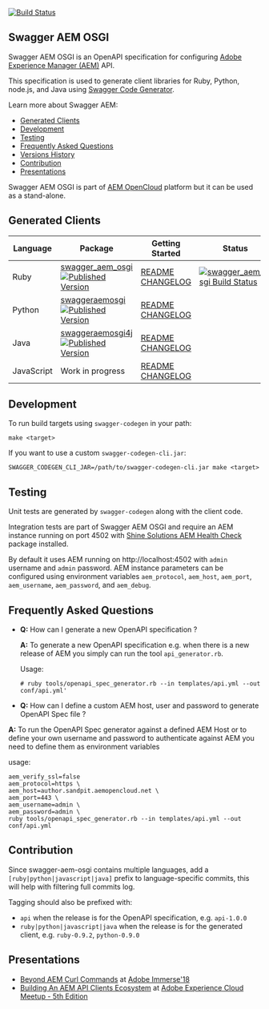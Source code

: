 [![Build Status](https://github.com/shinesolutions/swagger-aem-osgi/workflows/CI/badge.svg)](https://github.com/shinesolutions/swagger-aem-osgi/actions?query=workflow%3ACI)

Swagger AEM OSGI
----------------

Swagger AEM OSGI is an OpenAPI specification for configuring [Adobe Experience Manager (AEM)](http://www.adobe.com/au/marketing-cloud/enterprise-content-management.html) API.

This specification is used to generate client libraries for Ruby, Python, node.js, and Java using [Swagger Code Generator](https://github.com/swagger-api/swagger-codegen).

Learn more about Swagger AEM:

* [Generated Clients](https://github.com/shinesolutions/swagger-aem-osgi#generated-clients)
* [Development](https://github.com/shinesolutions/swagger-aem-osgi#development)
* [Testing](https://github.com/shinesolutions/swagger-aem-osgi#testing)
* [Frequently Asked Questions](https://github.com/shinesolutions/swagger-aem-osgi#frequently-asked-questions)
* [Versions History](https://github.com/shinesolutions/swagger-aem-osgi/blob/master/docs/versions.md)
* [Contribution](https://github.com/shinesolutions/swagger-aem-osgi#contribution)
* [Presentations](https://github.com/shinesolutions/swagger-aem-osgi/#presentations)

Swagger AEM OSGI is part of [AEM OpenCloud](https://aemopencloud.io) platform but it can be used as a stand-alone.

Generated Clients
-----------------

| Language   | Package                                                                                                                                                                                                                                                                 | Getting Started                                                                                                                                                                         | Status                                                                                                                                       |
|------------|-------------------------------------------------------------------------------------------------------------------------------------------------------------------------------------------------------------------------------------------------------------------------|-----------------------------------------------------------------------------------------------------------------------------------------------------------------------------------------|----------------------------------------------------------------------------------------------------------------------------------------------|
| Ruby       | [swagger_aem_osgi](https://rubygems.org/gems/swagger_aem_osgi) [![Published Version](https://badge.fury.io/rb/swagger_aem_osgi.svg)](https://rubygems.org/gems/swagger_aem_osgi)                                                                                                            | [README](https://github.com/shinesolutions/swagger-aem-osgi/blob/master/ruby/README.md) [CHANGELOG](https://github.com/shinesolutions/swagger-aem-osgi/blob/master/ruby/CHANGELOG.md)             | [![swagger_aem_osgi Build Status](https://img.shields.io/travis/shinesolutions/swagger-aem-osgi.svg)](http://travis-ci.org/shinesolutions/swagger-aem-osgi) |
| Python     | [swaggeraemosgi](https://pypi.python.org/pypi/swaggeraemosgi) [![Published Version](https://badge.fury.io/py/swaggeraemosgi.svg)](https://pypi.python.org/pypi/swaggeraemosgi)                                                                                                          | [README](https://github.com/shinesolutions/swagger-aem-osgi/blob/master/python/README.md) [CHANGELOG](https://github.com/shinesolutions/swagger-aem-osgi/blob/master/python/CHANGELOG.md)         |                                                                                                                                              |
| Java       | [swaggeraemosgi4j](http://mvnrepository.com/artifact/com.shinesolutions/swaggeraemosgi4j) [![Published Version](https://maven-badges.herokuapp.com/maven-central/com.shinesolutions/swaggeraemosgi4j/badge.svg)](http://mvnrepository.com/artifact/com.shinesolutions/swaggeraemosgi4j) | [README](https://github.com/shinesolutions/swagger-aem-osgi/blob/master/java/README.md) [CHANGELOG](https://github.com/shinesolutions/swagger-aem-osgi/blob/master/java/CHANGELOG.md)             |                                                                                                                                              |
| JavaScript | Work in progress                                                                                                                                                                                                                                                        | [README](https://github.com/shinesolutions/swagger-aem-osgi/blob/master/javascript/README.md) [CHANGELOG](https://github.com/shinesolutions/swagger-aem-osgi/blob/master/javascript/CHANGELOG.md) |                                                                                                                                              |

Development
-----------

To run build targets using `swagger-codegen` in your path:

    make <target>

If you want to use a custom `swagger-codegen-cli.jar`:

    SWAGGER_CODEGEN_CLI_JAR=/path/to/swagger-codegen-cli.jar make <target>

Testing
-------

Unit tests are generated by `swagger-codegen` along with the client code.

Integration tests are part of Swagger AEM OSGI and require an AEM instance running on port 4502 with [Shine Solutions AEM Health Check](https://github.com/shinesolutions/aem-healthcheck) package installed.

By default it uses AEM running on http://localhost:4502 with `admin` username and `admin` password. AEM instance parameters can be configured using environment variables `aem_protocol`, `aem_host`, `aem_port`, `aem_username`, `aem_password`, and `aem_debug`.

Frequently Asked Questions
--------------------------

* __Q:__ How can I generate a new OpenAPI specification ?

  __A:__ To generate a new OpenAPI specification e.g. when there is a new release of AEM you simply can run the tool  `api_generator.rb`.

  Usage:

  `# ruby tools/openapi_spec_generator.rb --in templates/api.yml --out conf/api.yml'`

* __Q:__ How can I define a custom AEM host, user and password to generate OpenAPI Spec file ?

__A:__ To run the OpenAPI Spec generator against a defined AEM Host or to define your own username and password to authenticate against AEM you need to define them as environment variables

usage:
```
aem_verify_ssl=false
aem_protocol=https \
aem_host=author.sandpit.aemopencloud.net \
aem_port=443 \
aem_username=admin \
aem_password=admin \
ruby tools/openapi_spec_generator.rb --in templates/api.yml --out conf/api.yml
```

Contribution
------------

Since swagger-aem-osgi contains multiple languages, add a `[ruby|python|javascript|java]` prefix to language-specific commits, this will help with filtering full commits log.

Tagging should also be prefixed with:

* `api` when the release is for the OpenAPI specification, e.g. `api-1.0.0`
* `ruby|python|javascript|java` when the release is for the generated client, e.g. `ruby-0.9.2`, `python-0.9.0`

Presentations
-------------

* [Beyond AEM Curl Commands](https://www.slideshare.net/cliffano/beyond-aem-curl-commands) at [Adobe Immerse'18](https://immerse18.adobe-devs.adobeevents.com/)
* [Building An AEM API Clients Ecosystem](https://www.slideshare.net/cliffano/building-an-aem-api-clients-ecosystem/) at [Adobe Experience Cloud Meetup - 5th Edition](https://www.meetup.com/Melbourne-Adobe-Experience-Cloud/events/249851899/)
